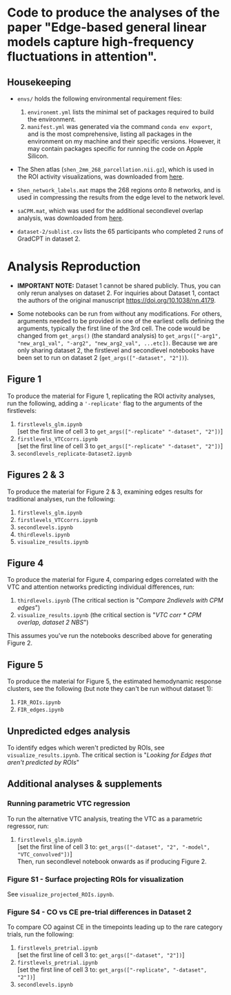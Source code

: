 # **Code to produce the analyses of the paper "Edge-based general linear models capture high-frequency fluctuations in attention".**

## Housekeeping
- `envs/` holds the following environmental requirement files:  
    1. `environemt.yml` lists the minimal set of packages required to build the environment.  
    2. `manifest.yml` was generated via the command `conda env export`, and is the most comprehensive, listing all packages in the environment on my machine and their specific versions. However, it may contain packages specific for running the code on Apple Silicon.  

- The Shen atlas (`shen_2mm_268_parcellation.nii.gz`), which is used in the ROI activity visualizations, was downloaded from [here](https://neurovault.org/images/395091/).

- `Shen_network_labels.mat` maps the 268 regions onto 8 networks, and is used in compressing the results from the edge level to the network level.

- `saCPM.mat`, which was used for the additional secondlevel overlap analysis, was downloaded from [here](https://github.com/monicadrosenberg/Rosenberg_PNAS2020).

 - `dataset-2/sublist.csv` lists the 65 participants who completed 2 runs of GradCPT in dataset 2.

# Analysis Reproduction
- **IMPORTANT NOTE:** Dataset 1 cannot be shared publicly. Thus, you can only rerun analyses on dataset 2. For inquiries about Dataset 1, contact the authors of the original manuscript https://doi.org/10.1038/nn.4179.

- Some notebooks can be run from without any modifications. For others, arguments needed to be provided in one of the earliest cells defining the arguments, typically the first line of the 3rd cell. The code would be changed from `get_args()` (the standard analysis) to `get_args(["-arg1", "new_arg1_val", "-arg2", "new_arg2_val", ...etc])`. Because we are only sharing dataset 2, the firstlevel and secondlevel notebooks have been set to run on dataset 2 (`get_args(["-dataset", "2"])`).

## Figure 1

To produce the material for Figure 1, replicating the ROI activity analyses, run the following, adding a `'-replicate'` flag to the arguments of the firstlevels:
1. `firstlevels_glm.ipynb`  
\[set the first line of cell 3 to `get_args(["-replicate" "-dataset", "2"])`] 
2. `firstlevels_VTCcorrs.ipynb`  
\[set the first line of cell 3 to `get_args(["-replicate" "-dataset", "2"])`] 
5. `secondlevels_replicate-Dataset2.ipynb`

## Figures 2 & 3
To produce the material for Figure 2 & 3, examining edges results for traditional analyses, run the following:
1. `firstlevels_glm.ipynb`
2. `firstlevels_VTCcorrs.ipynb` 
5. `secondlevels.ipynb`
6. `thirdlevels.ipynb`
7. `visualize_results.ipynb`

## Figure 4
To produce the material for Figure 4, comparing edges correlated with the VTC and attention networks predicting individual differences, run:
1. `thirdlevels.ipynb` (The critical section is "*Compare 2ndlevels with CPM edges*")  
2. `visualize_results.ipynb` (the critical section is "*VTC corr \* CPM overlap, dataset 2 NBS*")  

This assumes you've run the notebooks described above for generating Figure 2.

## Figure 5
To produce the material for Figure 5, the estimated hemodynamic response clusters, see the following (but note they can't be run without dataset 1):
1. `FIR_ROIs.ipynb`
2. `FIR_edges.ipynb`

## Unpredicted edges analysis
To identify edges which weren't predicted by ROIs, see `visualize_results.ipynb`. The critical section is  "*Looking for Edges that aren't predicted by ROIs*"

## Additional analyses & supplements

### Running parametric VTC regression
To run the alternative VTC analysis, treating the VTC as a parametric regressor, run:
1. `firstlevels_glm.ipynb`  
[set the first line of cell 3 to: `get_args(["-dataset", "2", "-model", "VTC_convolved"])`]   
Then, run secondlevel notebook onwards as if producing Figure 2.

### Figure S1 - Surface projecting ROIs for visualization 
See `visualize_projected_ROIs.ipynb`.

### Figure S4 - CO vs CE pre-trial differences in Dataset 2
To compare CO against CE in the timepoints leading up to the rare category trials, run the following:
1. `firstlevels_pretrial.ipynb`  
[set the first line of cell 3 to: `get_args(["-dataset", "2"])`]  
2. `firstlevels_pretrial.ipynb`  
[set the first line of cell 3 to: `get_args(["-replicate", "-dataset", "2"])`]
3. `secondlevels.ipynb`
